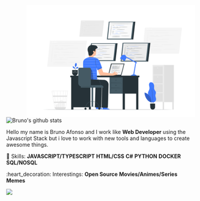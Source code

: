 <img src="https://raw.githubusercontent.com/brunohafonso95/brunohafonso95/master/github-github-com.svg" min-width="600px" max-width="600px" width="450px" align="right" alt="Developer Illustration">

![Bruno's github stats](https://github-readme-stats.vercel.app/api?username=brunohafonso95&theme=prussian&show_icons=false)

<p align="left"> 
  Hello my name is Bruno Afonso and I work like <strong>Web Developer</strong> using the Javascript Stack but i love to work with new tools and languages to create awesome things.<br>
</p>

<p align="left">
    🦄 Skills: 
    <strong>JAVASCRIPT/TYPESCRIPT</strong>
    <strong>HTML/CSS</strong>
    <strong>C#</strong>
    <strong>PYTHON</strong>
    <strong>DOCKER</strong>
    <strong>SQL/NOSQL</strong>
</p>

<p align="left">
  :heart_decoration: Interestings:
  <strong>Open Source</strong>
  <strong>Movies/Animes/Series</strong>
  <strong>Memes</strong>
</p>

<p align="left">
  <a href="https://www.linkedin.com/in/brunohafonso/" alt="Linkedin">
  <img src="https://img.shields.io/badge/-Linkedin-0e76a8?style=flat-square&logo=Linkedin&logoColor=white&link=https://www.linkedin.com/in/brunohafonso/" /></a>
</p>


